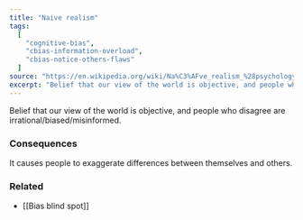 ```yaml
---
title: "Naive realism"
tags:
  [
    "cognitive-bias",
    "cbias-information-overload",
    "cbias-notice-others-flaws"
  ]
source: "https://en.wikipedia.org/wiki/Na%C3%AFve_realism_%28psychology%29"
excerpt: "Belief that our view of the world is objective, and people who disagree are irrational/biased/misinformed."
---
```


Belief that our view of the world is objective, and people who disagree are irrational/biased/misinformed.

### Consequences

It causes people to exaggerate differences between themselves and others.

### Related

- [[Bias blind spot]]



